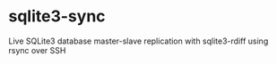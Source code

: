 # sqlite3-sync
Live SQLite3 database master-slave replication with sqlite3-rdiff using rsync over SSH
